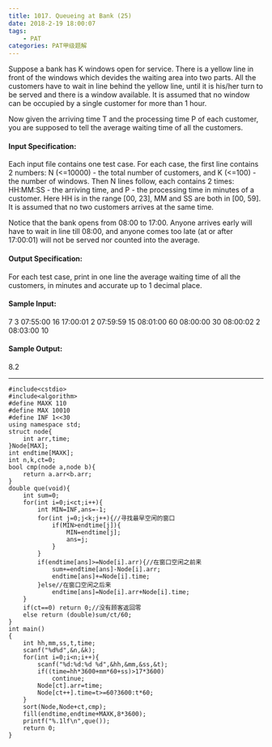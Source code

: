 ```yaml
---
title: 1017. Queueing at Bank (25)
date: 2018-2-19 18:00:07
tags: 
	- PAT
categories: PAT甲级题解
---
```


Suppose a bank has K windows open for service. There is a yellow line in front of the windows which devides the waiting area into two parts. All the customers have to wait in line behind the yellow line, until it is his/her turn to be served and there is a window available. It is assumed that no window can be occupied by a single customer for more than 1 hour.

Now given the arriving time T and the processing time P of each customer, you are supposed to tell the average waiting time of all the customers.

#### Input Specification:

Each input file contains one test case. For each case, the first line contains 2 numbers: N (<=10000) - the total number of customers, and K (<=100) - the number of windows. Then N lines follow, each contains 2 times: HH:MM:SS - the arriving time, and P - the processing time in minutes of a customer. Here HH is in the range [00, 23], MM and SS are both in [00, 59]. It is assumed that no two customers arrives at the same time.

Notice that the bank opens from 08:00 to 17:00. Anyone arrives early will have to wait in line till 08:00, and anyone comes too late (at or after 17:00:01) will not be served nor counted into the average.

#### Output Specification:

For each test case, print in one line the average waiting time of all the customers, in minutes and accurate up to 1 decimal place.

#### Sample Input:
7 3
07:55:00 16
17:00:01 2
07:59:59 15
08:01:00 60
08:00:00 30
08:00:02 2
08:03:00 10
#### Sample Output:
8.2
***

```
#include<cstdio>
#include<algorithm>
#define MAXK 110
#define MAX 10010
#define INF 1<<30
using namespace std;
struct node{
    int arr,time;
}Node[MAX];
int endtime[MAXK];
int n,k,ct=0;
bool cmp(node a,node b){
    return a.arr<b.arr;
}
double que(void){
    int sum=0;
    for(int i=0;i<ct;i++){
        int MIN=INF,ans=-1;
        for(int j=0;j<k;j++){//寻找最早空闲的窗口
            if(MIN>endtime[j]){
                MIN=endtime[j];
                ans=j;
            }
        }
        if(endtime[ans]>=Node[i].arr){//在窗口空闲之前来
            sum+=endtime[ans]-Node[i].arr;
            endtime[ans]+=Node[i].time;
        }else//在窗口空闲之后来
            endtime[ans]=Node[i].arr+Node[i].time;
    }
    if(ct==0) return 0;//没有顾客返回零
    else return (double)sum/ct/60;
}
int main()
{
    int hh,mm,ss,t,time;
    scanf("%d%d",&n,&k);
    for(int i=0;i<n;i++){
        scanf("%d:%d:%d %d",&hh,&mm,&ss,&t);
        if((time=hh*3600+mm*60+ss)>17*3600)
            continue;
        Node[ct].arr=time;
        Node[ct++].time=t>=60?3600:t*60;
    }
    sort(Node,Node+ct,cmp);
    fill(endtime,endtime+MAXK,8*3600);
    printf("%.1lf\n",que());
    return 0;
}
```